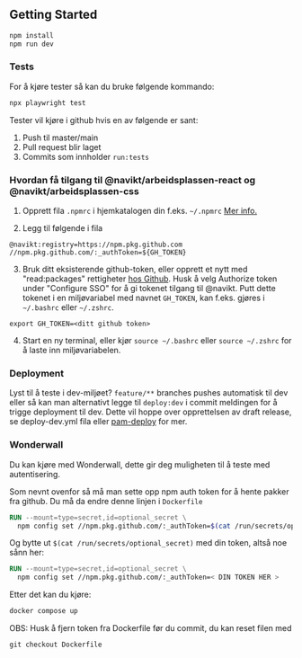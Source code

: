 ## Getting Started

```bash
npm install
npm run dev
```

### Tests

For å kjøre tester så kan du bruke følgende kommando:

```bash
npx playwright test
```

Tester vil kjøre i github hvis en av følgende er sant:

1. Push til master/main
2. Pull request blir laget
3. Commits som innholder `run:tests`

### Hvordan få tilgang til @navikt/arbeidsplassen-react og @navikt/arbeidsplassen-css

1. Opprett fila `.npmrc` i hjemkatalogen din f.eks. `~/.npmrc` [Mer info.](https://docs.npmjs.com/cli/v9/configuring-npm/npmrc)

2. Legg til følgende i fila

```
@navikt:registry=https://npm.pkg.github.com
//npm.pkg.github.com/:_authToken=${GH_TOKEN}
```

3. Bruk ditt eksisterende github-token, eller opprett et nytt med "read:packages" rettigheter [hos Github](https://github.com/settings/tokens). Husk å velg Authorize token under "Configure SSO" for å gi tokenet tilgang til @navikt.
   Putt dette tokenet i en miljøvariabel med navnet `GH_TOKEN`, kan f.eks. gjøres i `~/.bashrc` eller `~/.zshrc`.

```
export GH_TOKEN=<ditt github token>
```

4. Start en ny terminal, eller kjør `source ~/.bashrc` eller `source ~/.zshrc` for å laste inn miljøvariabelen.

### Deployment

Lyst til å teste i dev-miljøet? `feature/**` branches pushes automatisk til dev eller så kan man alternativt legge til `deploy:dev` i commit meldingen for å trigge deployment til dev. Dette vil hoppe over opprettelsen av draft release, se deploy-dev.yml fila eller [pam-deploy](https://github.com/navikt/pam-deploy/blob/master/.github/workflows/deploy-dev.yml) for mer.

### Wonderwall

Du kan kjøre med Wonderwall, dette gir deg muligheten til å teste med autentisering.

Som nevnt ovenfor så må man sette opp npm auth token for å hente pakker fra github. Du må da endre denne linjen i `Dockerfile`

```dockerfile
RUN --mount=type=secret,id=optional_secret \
  npm config set //npm.pkg.github.com/:_authToken=$(cat /run/secrets/optional_secret)
```

Og bytte ut `$(cat /run/secrets/optional_secret)` med din token, altså noe sånn her:

```dockerfile
RUN --mount=type=secret,id=optional_secret \
  npm config set //npm.pkg.github.com/:_authToken=< DIN TOKEN HER >
```

Etter det kan du kjøre:

```bash
docker compose up
```

OBS: Husk å fjern token fra Dockerfile før du commit, du kan reset filen med

`git checkout Dockerfile`
